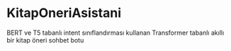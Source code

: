# KitapOneriAsistani
BERT ve T5 tabanlı intent sınıflandırması kullanan Transformer tabanlı akıllı bir kitap öneri sohbet botu
